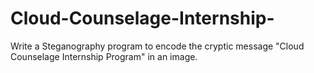 # Cloud-Counselage-Internship-
Write a Steganography program to encode the cryptic message "Cloud Counselage Internship Program" in an image.
